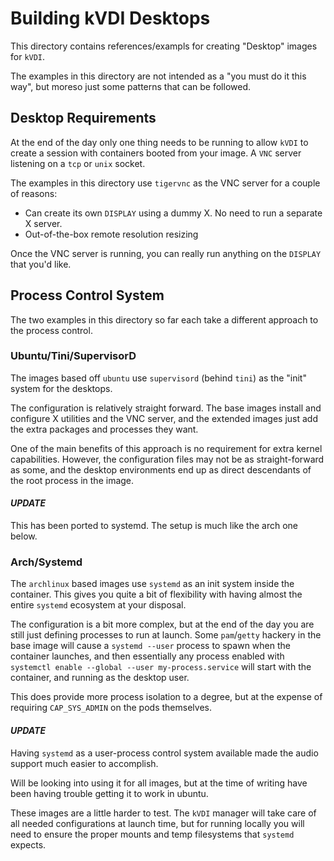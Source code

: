 # Building kVDI Desktops

This directory contains references/exampls for creating "Desktop" images for `kVDI`.

The examples in this directory are not intended as a "you must do it this way", but moreso just some patterns that can be followed.

## Desktop Requirements

At the end of the day only one thing needs to be running to allow `kVDI` to create a session with containers booted from your image.
A `VNC` server listening on a `tcp` or `unix` socket.

The examples in this directory use `tigervnc` as the VNC server for a couple of reasons:

 - Can create its own `DISPLAY` using a dummy X. No need to run a separate X server.
 - Out-of-the-box remote resolution resizing

Once the VNC server is running, you can really run anything on the `DISPLAY` that you'd like.

## Process Control System

The two examples in this directory so far each take a different approach to the process control.

### Ubuntu/Tini/SupervisorD

The images based off `ubuntu` use `supervisord` (behind `tini`) as the "init" system for the desktops.

The configuration is relatively straight forward.
The base images install and configure X utilities and the VNC server, and the extended images just add the extra packages and processes they want.

One of the main benefits of this approach is no requirement for extra kernel capabilities.
However, the configuration files may not be as straight-forward as some, and the desktop environments end up as direct descendants of the root process in the image.

#### _UPDATE_

This has been ported to systemd. The setup is much like the arch one below.

### Arch/Systemd

The `archlinux` based images use `systemd` as an init system inside the container.
This gives you quite a bit of flexibility with having almost the entire `systemd` ecosystem at your disposal.

The configuration is a bit more complex, but at the end of the day you are still just defining processes to run at launch.
Some `pam`/`getty` hackery in the base image will cause a `systemd --user` process to spawn when the container launches, and then essentially any process enabled with `systemctl enable --global --user my-process.service` will start with the container, and running as the desktop user.

This does provide more process isolation to a degree, but at the expense of requiring `CAP_SYS_ADMIN` on the pods themselves.

#### _UPDATE_

Having `systemd` as a user-process control system available made the audio support much easier to accomplish.

Will be looking into using it for all images, but at the time of writing have been having trouble getting it to work in ubuntu.


These images are a little harder to test.
The `kVDI` manager will take care of all needed configurations at launch time,
but for running locally you will need to ensure the proper mounts and temp filesystems that `systemd` expects.

